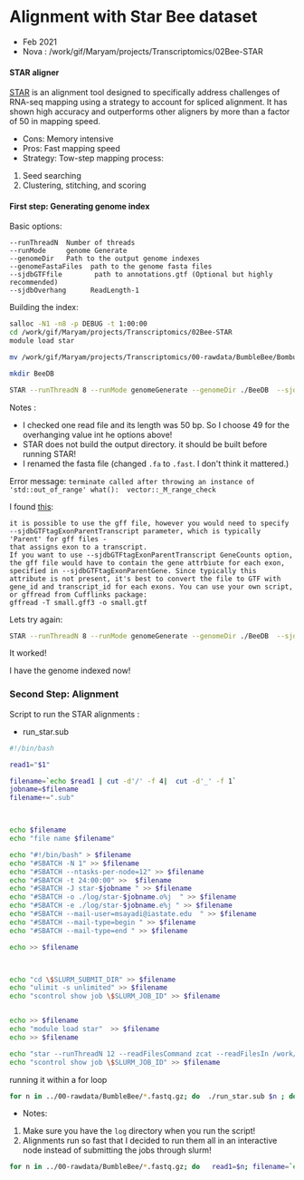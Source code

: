 # Alignment with Star Bee dataset
* Feb 2021
* Nova : /work/gif/Maryam/projects/Transcriptomics/02Bee-STAR

#### STAR aligner

[STAR](https://github.com/alexdobin/STAR) is an alignment tool designed to specifically address challenges of RNA-seq mapping using a strategy to account for spliced alignment. It has shown high accuracy and outperforms other aligners by more than a factor of 50 in mapping speed.

* Cons:
Memory intensive
* Pros:
Fast mapping speed
* Strategy:
Tow-step mapping process:

1. Seed searching
2. Clustering, stitching, and scoring


#### First step: Generating genome index
Basic options:
```
--runThreadN  Number of threads
--runMode     genome Generate
--genomeDir   Path to the output genome indexes
--genomeFastaFiles  path to the genome fasta files
--sjdbGTFfile        path to annotations.gtf (Optional but highly recommended)
--sjdbOverhang      ReadLength-1
```

Building the index:
```bash
salloc -N1 -n8 -p DEBUG -t 1:00:00
cd /work/gif/Maryam/projects/Transcriptomics/02Bee-STAR
module load star

mv /work/gif/Maryam/projects/Transcriptomics/00-rawdata/BumbleBee/Bombus_impatiens_GCF_000188095.3_BIMP_2.2_genomic.fa /work/gif/Maryam/projects/Transcriptomics/00-rawdata/BumbleBee/Bombus_impatiens_GCF_000188095.3_BIMP_2.2_genomic.fasta

mkdir BeeDB

STAR --runThreadN 8 --runMode genomeGenerate --genomeDir ./BeeDB  --sjdbGTFfile /work/gif/Maryam/projects/Transcriptomics/00-rawdata/BumbleBee/Bombus_impatiens_BIMP_2.2_RefSeq_proteincoding.gff3 --genomeFastaFiles /work/gif/Maryam/projects/Transcriptomics/00-rawdata/BumbleBee/Bombus_impatiens_GCF_000188095.3_BIMP_2.2_genomic.fasta --sjdbOverhang  49


```
Notes :
* I checked one read file and its length was 50 bp. So I choose 49 for the overhanging value int he options above!
* STAR does not build the output directory. it should be built before running STAR!
* I renamed the fasta file (changed `.fa` to `.fast`. I don't think it mattered.)

Error message:
`terminate called after throwing an instance of 'std::out_of_range'
  what():  vector::_M_range_check
`

I found [this](https://groups.google.com/g/rna-star/c/ONinttkq1q0?pli=1):

```
it is possible to use the gff file, however you would need to specify --sjdbGTFtagExonParentTranscript parameter, which is typically 'Parent' for gff files -
that assigns exon to a transcript.
If you want to use --sjdbGTFtagExonParentTranscript GeneCounts option, the gff file would have to contain the gene attrbiute for each exon, specified in --sjdbGTFtagExonParentGene. Since typically this attribute is not present, it's best to convert the file to GTF with gene_id and transcript_id for each exons. You can use your own script, or gffread from Cufflinks package:
gffread -T small.gff3 -o small.gtf

```

Lets try again:
```bash
STAR --runThreadN 8 --runMode genomeGenerate --genomeDir ./BeeDB  --sjdbGTFfile /work/gif/Maryam/projects/Transcriptomics/00-rawdata/BumbleBee/Bombus_impatiens_BIMP_2.2_RefSeq_proteincoding.gff3 --genomeFastaFiles /work/gif/Maryam/projects/Transcriptomics/00-rawdata/BumbleBee/Bombus_impatiens_GCF_000188095.3_BIMP_2.2_genomic.fasta --sjdbGTFtagExonParentTranscript Parent --sjdbOverhang  49
```

It worked!

I have the genome indexed now!

### Second Step: Alignment

Script to run the STAR alignments :
* run_star.sub

```bash
#!/bin/bash

read1="$1"

filename=`echo $read1 | cut -d'/' -f 4|  cut -d'_' -f 1`
jobname=$filename
filename+=".sub"



echo $filename
echo "file name $filename"

echo "#!/bin/bash" > $filename
echo "#SBATCH -N 1" >> $filename
echo "#SBATCH --ntasks-per-node=12" >> $filename
echo "#SBATCH -t 24:00:00" >>  $filename
echo "#SBATCH -J star-$jobname " >> $filename
echo "#SBATCH -o ./log/star-$jobname.o%j  " >> $filename
echo "#SBATCH -e ./log/star-$jobname.e%j " >> $filename
echo "#SBATCH --mail-user=msayadi@iastate.edu  " >> $filename
echo "#SBATCH --mail-type=begin " >> $filename
echo "#SBATCH --mail-type=end " >> $filename

echo >> $filename



echo "cd \$SLURM_SUBMIT_DIR" >> $filename
echo "ulimit -s unlimited" >> $filename
echo "scontrol show job \$SLURM_JOB_ID" >> $filename


echo >> $filename
echo "module load star"  >> $filename
echo >> $filename

echo "star --runThreadN 12 --readFilesCommand zcat --readFilesIn /work/gif/Maryam/projects/Transcriptomics/00-rawdata/BumbleBee/$read1  --genomeDir /work/gif/Maryam/projects/Transcriptomics/02Bee-STAR/BeeDB  --outFileNamePrefix StarOut" >> $filename
echo "scontrol show job \$SLURM_JOB_ID" >> $filename
```

running it within a for loop
```bash
for n in ../00-rawdata/BumbleBee/*.fastq.gz; do  ./run_star.sub $n ; done
```

* Notes:
1. Make sure you have the `log` directory when you run the script!
2. Alignments run so fast that I decided to run them all in an interactive node instead of submitting the jobs through slurm!

```bash
for n in ../00-rawdata/BumbleBee/*.fastq.gz; do   read1=$n; filename=`echo $read1 | cut -d'/' -f 4|  cut -d'_' -f 1` ; STAR --runThreadN 12  --readFilesIn $read1   --genomeDir /work/gif/Maryam/projects/Transcriptomics/02Bee-STAR/BeeDB  --readFilesCommand zcat  --outFileNamePrefix StarOut-$filename; done

```
